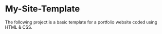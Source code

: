 # My-Site-Template
The following project is a basic template for a portfolio website coded using HTML & CSS.
